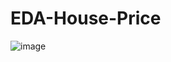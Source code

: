 # EDA-House-Price

![image](https://github.com/adarshcgowda/EDA-House-Price/assets/82589860/5d3aa9ff-51d4-4fec-802c-af87724bbaf3)
